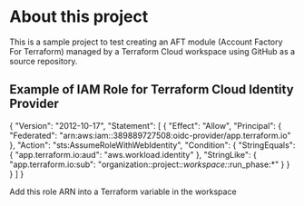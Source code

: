 # About this project

This is a sample project to test creating an AFT module (Account Factory For Terraform) managed by a Terraform Cloud workspace using GitHub as a source repository.

## Example of IAM Role for Terraform Cloud Identity Provider

{
    "Version": "2012-10-17",
    "Statement": [
        {
            "Effect": "Allow",
            "Principal": {
                "Federated": "arn:aws:iam::389889727508:oidc-provider/app.terraform.io"
            },
            "Action": "sts:AssumeRoleWithWebIdentity",
            "Condition": {
                "StringEquals": {
                    "app.terraform.io:aud": "aws.workload.identity"
                },
                "StringLike": {
                    "app.terraform.io:sub": "organization:<organizationName>:project:*:workspace:*:run_phase:*"
                }
            }
        }
    ]
}

Add this role ARN into a Terraform variable in the workspace

